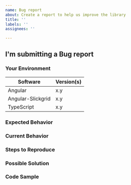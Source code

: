 ```yaml
---
name: Bug report
about: Create a report to help us improve the library
title: ''
labels: ''
assignees: ''

---
```


<!---
Thanks for filing a Feature Request! However, before you submit, please read the following:
1. Search open/closed issues before submitting a new one.
2. If your issue is more of question... did you read all Wikis? Or haved you considered asking on Stack Overflow?
3. Also note that we ask you to fill in ALL sections defined as REQUIRED else it will be automatically closed by our bot.
-->

## I'm submitting a Bug report

### Your Environment
<!--- Include as many relevant details as possible about the library versions -->
| Software                | Version(s) |
| -------------------- | -------- |
| Angular                  | x.y        | 
| Angular-Slickgrid   | x.y        | 
| TypeScript              | x.y        | 

### Expected Behavior
<!-- REQUIRED - Tell us what should happen in normal use -->

### Current Behavior
<!-- REQUIRED - Tell us what happens instead of the expected behavior -->
<!--- If you are seeing an error, please include the full error message and stack trace -->

### Steps to Reproduce
<!-- REQUIRED - please provide steps to reproduce the bug -->

### Possible Solution
<!--- Not obligatory, but suggest a fix/reason for the bug -->

### Code Sample
<!-- Please provide Stackblitz, Gist or Code Sample to reproduce the issue -->
